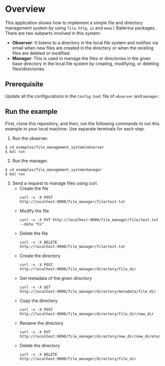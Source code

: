 # Overview

This application shows how to implement a simple file and directory management system by using `file`, `http`, `io` and `email` Ballerina packages.
There are two subparts involved in this system:
- **Observer**: It listens to a directory in the local file system and notifies via email when new files are created in the directory or when the existing files are deleted or modified.
- **Manager**: This is used to manage the files or directories in the given base directory in the local file system by creating, modifying, or deleting files/directories.

## Prerequisite

Update all the configurations in the `Config.toml` file of `observer` and `manager`.

## Run the example

First, clone this repository, and then, run the following commands to run this example in your local machine. Use separate terminals for each step.

1. Run the observer.
```ballerina
$ cd examples/file_management_system/observer
$ bal run
```

2. Run the manager.
```ballerina
$ cd examples/file_management_system/manager
$ bal run
```

3. Send a request to manage files using curl.
    * Create the file
      ```
      curl -v -X POST http://localhost:9090/file_manager/file/test.txt
      ```
    * Modify the file
      ```
      curl -v -X PUT http://localhost:9090/file_manager/file/test.txt --data "hi" 
      ```
    * Delete the file
      ```
      curl -v -X DELETE http://localhost:9090/file_manager/file/test.txt
      ```
    * Create the directory
      ```
      curl -v -X POST http://localhost:9090/file_manager/directory/file_dir
      ```
    * Get metadata of the given directory
      ```
      curl -v -X GET http://localhost:9090/file_manager/directory/metadata/file_dir
      ```
    * Copy the directory
      ```
      curl -v -X POST http://localhost:9090/file_manager/directory/file_dir/new_dir
      ```
    * Rename the directory
      ```
      curl -v -X PUT http://localhost:9090/file_manager/directory/new_dir/new_diretory
      ```
    * Delete the directory
      ```
      curl -v -X DELETE http://localhost:9090/file_manager/directory/file_dir
      ```
